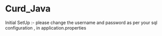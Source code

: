 # Curd_Java
Initial SetUp :- please change the username and password as per your sql configuration , in application.properties
